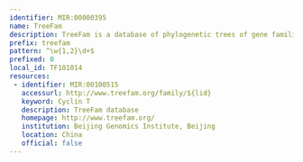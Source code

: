 ```yaml
---
identifier: MIR:00000395
name: TreeFam
description: TreeFam is a database of phylogenetic trees of gene families found in animals. Automatically generated trees are curated, to create a curated resource that presents the accurate evolutionary history of all animal gene families, as well as reliable ortholog and paralog assignments.
prefix: treefam
pattern: ^\w{1,2}\d+$
prefixed: 0
local_id: TF101014
resources:
 - identifier: MIR:00100515
   accessurl: http://www.treefam.org/family/${lid}
   keyword: Cyclin T
   description: TreeFam database
   homepage: http://www.treefam.org/
   institution: Beijing Genomics Institute, Beijing
   location: China
   official: false
---
```

